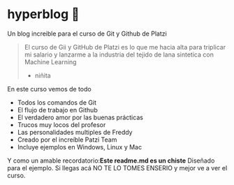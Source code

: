 # hyperblog 💚
Un blog increible para el curso de Git y Github de Platzi
>El curso de Gii y GitHub de Platzi es lo que me hacia alta para triplicar mi salario y lanzarme a la industria del tejido de lana sintetica con Machine Learning
> - niñita

En este curso vemos de todo
* Todos los comandos de Git
* El flujo de trabajo en Github
* El verdadero amor por las buenas prácticas
* Trucos muy locos del profesor
* Las personalidades multiples de Freddy
* Creado por el increíble Patzi Team
* Incluye ejemplos en Windows, Linux y Mac

Y como un amable recordatorio:**Este readme.md es un chiste** Diseñado para el ejemplo. Si llegas acá NO TE LO TOMES ENSERIO y mejor ve a ver el curso.